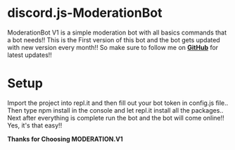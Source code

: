 # discord.js-ModerationBot
ModerationBot V1 is a simple moderation bot with all basics commands that a bot needs!! This is the First version of this bot and the bot gets updated with new version every month!! So make sure to follow me on **[GitHub](https://github.com/hpriyam8)** for latest updates!!

# Setup
Import the project into repl.it and then fill out your bot token in config.js file.. Then type npm install in the console and let repl.it install all the packages..
Next after everything is complete run the bot and the bot will come online!! Yes, it's that easy!!


**Thanks for Choosing MODERATION.V1**
